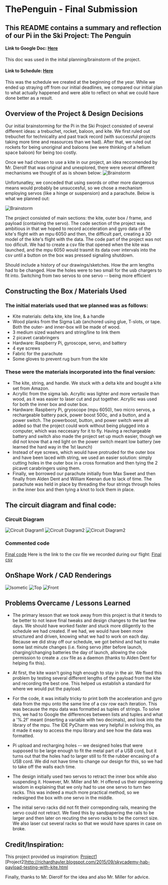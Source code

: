 # ThePenguin - Final Submission

## This README contains a summary and reflection of our Pi in the Ski Project: The Penguin

#### Link to Google Doc: [Here](https://docs.google.com/document/d/1Sf24Mtsomg_Ii05QBMTFbYv3pOCejpcIwBJ-gdY9PqM/edit?usp=sharing)
This doc was used in the inital planning/brainstorm of the project.

#### Link to Schedule: [Here](https://docs.google.com/spreadsheets/d/1rT3I_5nSTPqYd5fbr5m2Sy22h2AO5hXBsvJUreVN8uk/edit?usp=sharing)
This was the schedule we created at the beginning of the year. While we ended up straying off from our initial deadlines, we compared our initial plan to what actually happened and were able to reflect on what we could have done better as a result. 


## Overview of the Project & Design Decisions

Our initial brainstorming for the Pi in the Ski Project consisted of several different ideas: a trebuchet, rocket, baloon, and kite. We first ruled out trebuchet for technicality and past track record (with successful projects taking more time and reasources than we had). After that, we ruled out rockets for being unoriginal and baloons (we were thinking of a helium space baloon) for being too costly. 

Once we had chosen to use a kite in our project, an idea reccomended by Mr. Dierolf that was original and unexplored, there were several different mechanisms we thought of as is shown below:
![Brainstorm](./media/IMG_7485.JPG)

Unfortunatley, we conceded that using swords or other more dangerous means would probably be unsuccesful, so we chose a mechanism employing servos (like a hinge or suspension) and a parachute. Below is what we planned out:

![Brainstorm](./media/IMG_7484.jpg)

The project consisted of main sections: the kite, outer box / frame, and payload (containing the servo). The code section of the project was ambitious in that we hoped to record acceleration and gyro data of the kite's flight with an mpu 6050 and then, the difficult part, creating a 3D model of the kite's flight with the data. The code part of the project was not too dificult. We had to create a csv file that opened when the kite was launched, and the mpu 6050 would trasmit its data over intervals into the csv until a button on the box was pressed signaling shutdown.  


Should include a history of our drawings/sketches.
How the arm lengths had to be changed. 
How the holes were to two small for the usb chargers to fit into. 
Switching from two servos to one servo -- being more efficient


## Constructing the Box / Materials Used

### The initial materials used that we planned was as follows:
- Kite materials: delta kite, kite line, & a handle
- Wood planks from the Sigma Lab (anchored using glue, T-slots, or tape. Both the outer- and inner-box will be made of wood.
- 3 medium sized washers and string/line to link them
- 2 picavet carabringers
- Hardware: Raspberry Pi, gyroscope, servo, and battery
- 4 eye screws
- Fabric for the parachute
- Some gloves to prevent rug burn from the kite

### These were the materials incorporated into the final version:
- The kite, string, and handle. We stuck with a delta kite and bought a kite set from Amazon. 
- Acryllic from the sigma lab. Acryllic was lighter and more vertasile than wood, as it was easier to laser cut and put together. Acryllic was used for both the inner box and outer box.
- Hardware: Raspberry Pi, gryoscope (mpu 6050), two micro servos, a rechargeable battery pack, power boost 500c, and a button, and a power switch. The powerboost, button, and power switch were all added so that the project could work without being plugged into a computer, which was neccesary for it to fly. Having a rechargeable battery and switch also made the project set up much easier, though we did not know that a red light on the power switch meant low battery (we learned the hard way in the 1st launch)
- Instead of eye screws, which would have protruded for the outer box and have been laced with string, we used an easier solution: simply cutting holes in the outer box in a cross formation and then tying the 2 picavet carabringers using them. 
- Finally, we borrowed our parachute initially from Max Sweet and then finally from Alden Dent and William Keenan due to lack of time. The parachute was held in place by threading the four strings through holes in the inner box and then tying a knot to lock them in place.

## The circuit diagram and final code:

### Circuit Diagram
![Circuit Diagram1](./media/circuit1)
![Circuit Diagram2](./media/circuit2)
![Circuit Diagram2](./media/circuit3)

### Commented code
[Final code](./code/project_code.py)
Here is the link to the csv file we recorded during our flight: [Final csv](./code/data.csv)


## OnShape Work / CAD Renderings

![Isometic](./media/isometric)
![Top](./media/top)
![Front](./media/front)


## Problems Overcame / Lessons Learned

* The primary lesson that we took away from this project is that it tends to be better to not leave final tweaks and design changes to the last few days. We should have worked faster and stuck more diligently to the schedule we had created. If we had, we would have been more structured and driven, knowing what we had to work on each day. Because we did stray off our schedule, we got behind and had to make some last minute changes (i.e. fixing servo jitter before launch, charging/changing batteries the day of launch, allowing the code permission to create a .csv file as a daemon (thanks to Alden Dent for helping fix this). 

* At first, the kite wasn't going high enough to stay in the air. We fixed this problem by testing several different lengths of the payload from the kite and recording the best one. This helped us establish a standard for where we would put the payload. 

* For the code, it was initially tricky to print both the acceleration and gyro data from the mpu onto the same line of a csv row each iteration. This was because the mpu data was formatted as tuples of strings. To solve this, we had to Google the differences between lists and tuples and what a '%.2f' meant (inserting a variable with two decimals), and look into the library of the mpu. The IDE PyCharm was very helpful in solving this, as it made it easy to access the mpu library and see how the data was formatted.

* Pi  upload and recharging holes -- we designed holes that were supposed to be large enough to fit the metal part of a USB cord, but it turns out that the holes had to larger still to fit the rubber encasing of a USB cord. We did not have time to change our design for this, so we had to take off the walls each time. 

* The design initially used two servos to retract the inner box while also suspending it. However, Mr. Miller and Mr. H offered us their engineering wisdom in explaining that we only had to use one servo to turn two racks. This was indeed a much more practical method, so we redesigned the box with one servo in the middle.

* The initial servo racks did not fit their correponding rails, meaning the servo could not retract. We fixed this by sandpapering the rails to be larger and then later on recuting the servo racks to be the correct size. We also laser cut several racks so that we would have spares in case on broke. 


## Credit/Inspiration:

This project provided us inspiration:
[Project1](https://wTww.instructables.com/Kite-Aerial-Photography-Picavet-System-Fun-Simple-/)
[Project2]http://richardhayler.blogspot.com/2015/09/skycademy-hab-payload-testing-with-kite.html

Finally, thanks to Mr. Dierolf for the idea and also Mr. Miller for advice.
